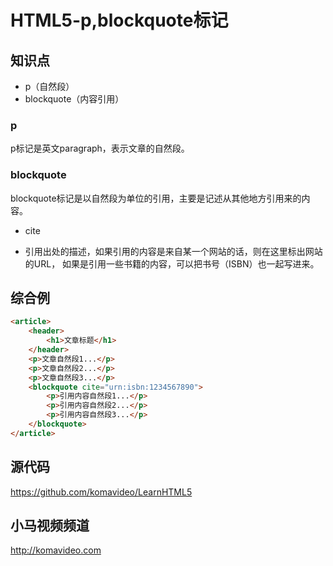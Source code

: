HTML5-p,blockquote标记
=====================

## 知识点

* p（自然段）
* blockquote（内容引用）

### p

p标记是英文paragraph，表示文章的自然段。

### blockquote

blockquote标记是以自然段为单位的引用，主要是记述从其他地方引用来的内容。

* cite
 + 引用出处的描述，如果引用的内容是来自某一个网站的话，则在这里标出网站的URL，
 如果是引用一些书籍的内容，可以把书号（ISBN）也一起写进来。

## 综合例

~~~html
<article>
    <header>
        <h1>文章标题</h1>
    </header>
    <p>文章自然段1...</p>
    <p>文章自然段2...</p>
    <p>文章自然段3...</p>
    <blockquote cite="urn:isbn:1234567890">
        <p>引用内容自然段1...</p>
        <p>引用内容自然段2...</p>
        <p>引用内容自然段3...</p>
    </blockquote>
</article>
~~~

## 源代码

https://github.com/komavideo/LearnHTML5

## 小马视频频道

http://komavideo.com

